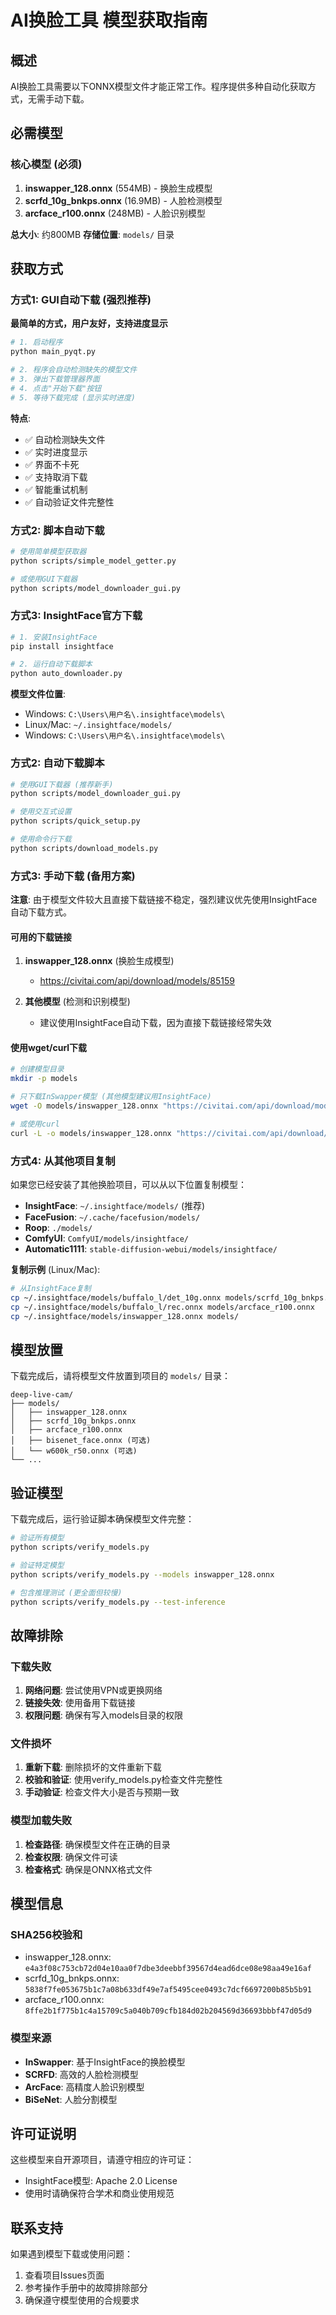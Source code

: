 # AI换脸工具 模型获取指南

## 概述

AI换脸工具需要以下ONNX模型文件才能正常工作。程序提供多种自动化获取方式，无需手动下载。

## 必需模型

### 核心模型 (必须)
1. **inswapper_128.onnx** (554MB) - 换脸生成模型
2. **scrfd_10g_bnkps.onnx** (16.9MB) - 人脸检测模型
3. **arcface_r100.onnx** (248MB) - 人脸识别模型

**总大小**: 约800MB
**存储位置**: `models/` 目录

## 获取方式

### 方式1: GUI自动下载 (强烈推荐)

**最简单的方式，用户友好，支持进度显示**

```bash
# 1. 启动程序
python main_pyqt.py

# 2. 程序会自动检测缺失的模型文件
# 3. 弹出下载管理器界面
# 4. 点击"开始下载"按钮
# 5. 等待下载完成 (显示实时进度)
```

**特点**:
- ✅ 自动检测缺失文件
- ✅ 实时进度显示
- ✅ 界面不卡死
- ✅ 支持取消下载
- ✅ 智能重试机制
- ✅ 自动验证文件完整性

### 方式2: 脚本自动下载

```bash
# 使用简单模型获取器
python scripts/simple_model_getter.py

# 或使用GUI下载器
python scripts/model_downloader_gui.py
```

### 方式3: InsightFace官方下载

```bash
# 1. 安装InsightFace
pip install insightface

# 2. 运行自动下载脚本
python auto_downloader.py
```

**模型文件位置**:
- Windows: `C:\Users\用户名\.insightface\models\`
- Linux/Mac: `~/.insightface/models/`
- Windows: `C:\Users\用户名\.insightface\models\`

### 方式2: 自动下载脚本

```bash
# 使用GUI下载器 (推荐新手)
python scripts/model_downloader_gui.py

# 使用交互式设置
python scripts/quick_setup.py

# 使用命令行下载
python scripts/download_models.py
```

### 方式3: 手动下载 (备用方案)

**注意**: 由于模型文件较大且直接下载链接不稳定，强烈建议优先使用InsightFace自动下载方式。

#### 可用的下载链接

1. **inswapper_128.onnx** (换脸生成模型)
   - https://civitai.com/api/download/models/85159

2. **其他模型** (检测和识别模型)
   - 建议使用InsightFace自动下载，因为直接下载链接经常失效

#### 使用wget/curl下载
```bash
# 创建模型目录
mkdir -p models

# 只下载InSwapper模型 (其他模型建议用InsightFace)
wget -O models/inswapper_128.onnx "https://civitai.com/api/download/models/85159"

# 或使用curl
curl -L -o models/inswapper_128.onnx "https://civitai.com/api/download/models/85159"
```

### 方式4: 从其他项目复制

如果您已经安装了其他换脸项目，可以从以下位置复制模型：

- **InsightFace**: `~/.insightface/models/` (推荐)
- **FaceFusion**: `~/.cache/facefusion/models/`
- **Roop**: `./models/`
- **ComfyUI**: `ComfyUI/models/insightface/`
- **Automatic1111**: `stable-diffusion-webui/models/insightface/`

**复制示例** (Linux/Mac):
```bash
# 从InsightFace复制
cp ~/.insightface/models/buffalo_l/det_10g.onnx models/scrfd_10g_bnkps.onnx
cp ~/.insightface/models/buffalo_l/rec.onnx models/arcface_r100.onnx
cp ~/.insightface/models/inswapper_128.onnx models/
```

## 模型放置

下载完成后，请将模型文件放置到项目的 `models/` 目录：

```
deep-live-cam/
├── models/
│   ├── inswapper_128.onnx
│   ├── scrfd_10g_bnkps.onnx
│   ├── arcface_r100.onnx
│   ├── bisenet_face.onnx (可选)
│   └── w600k_r50.onnx (可选)
└── ...
```

## 验证模型

下载完成后，运行验证脚本确保模型文件完整：

```bash
# 验证所有模型
python scripts/verify_models.py

# 验证特定模型
python scripts/verify_models.py --models inswapper_128.onnx

# 包含推理测试 (更全面但较慢)
python scripts/verify_models.py --test-inference
```

## 故障排除

### 下载失败
1. **网络问题**: 尝试使用VPN或更换网络
2. **链接失效**: 使用备用下载链接
3. **权限问题**: 确保有写入models目录的权限

### 文件损坏
1. **重新下载**: 删除损坏的文件重新下载
2. **校验和验证**: 使用verify_models.py检查文件完整性
3. **手动验证**: 检查文件大小是否与预期一致

### 模型加载失败
1. **检查路径**: 确保模型文件在正确的目录
2. **检查权限**: 确保文件可读
3. **检查格式**: 确保是ONNX格式文件

## 模型信息

### SHA256校验和
- inswapper_128.onnx: `e4a3f08c753cb72d04e10aa0f7dbe3deebbf39567d4ead6dce08e98aa49e16af`
- scrfd_10g_bnkps.onnx: `5838f7fe053675b1c7a08b633df49e7af5495cee0493c7dcf6697200b85b5b91`
- arcface_r100.onnx: `8ffe2b1f775b1c4a15709c5a040b709cfb184d02b204569d36693bbbf47d05d9`

### 模型来源
- **InSwapper**: 基于InsightFace的换脸模型
- **SCRFD**: 高效的人脸检测模型
- **ArcFace**: 高精度人脸识别模型
- **BiSeNet**: 人脸分割模型

## 许可证说明

这些模型来自开源项目，请遵守相应的许可证：
- InsightFace模型: Apache 2.0 License
- 使用时请确保符合学术和商业使用规范

## 联系支持

如果遇到模型下载或使用问题：
1. 查看项目Issues页面
2. 参考操作手册中的故障排除部分
3. 确保遵守模型使用的合规要求
